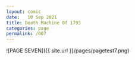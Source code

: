 ```yaml
---
layout: comic
date:   10 Sep 2021
title: Death Machine Of 1793
categories: page
permalink: /007
---
```

![PAGE SEVEN]({{ site.url }}/pages/pagetest7.png)
